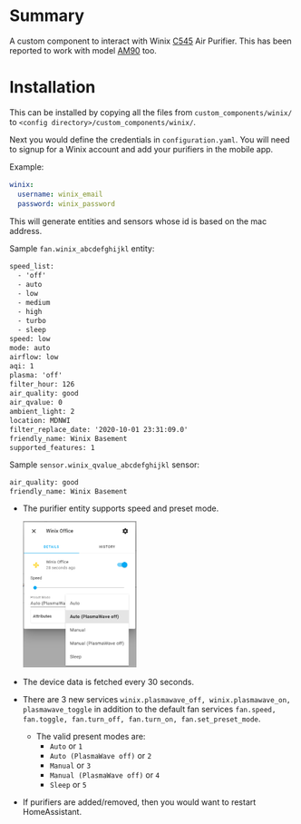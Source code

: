 # Summary

A custom component to interact with Winix [C545](https://www.winixamerica.com/product/certified-refurbished-c545-air-purifier/) Air Purifier. This has been reported to work with model [AM90](https://www.winixamerica.com/product/am90/) too.

# Installation

This can be installed by copying all the files from `custom_components/winix/` to `<config directory>/custom_components/winix/`.

Next you would define the credentials in `configuration.yaml`. You will need to signup for a Winix account and add your purifiers in the mobile app.

Example:

```yaml
winix:
  username: winix_email
  password: winix_password
```

This will generate entities and sensors whose id is based on the mac address.

Sample `fan.winix_abcdefghijkl` entity:

```
speed_list:
  - 'off'
  - auto
  - low
  - medium
  - high
  - turbo
  - sleep
speed: low
mode: auto
airflow: low
aqi: 1
plasma: 'off'
filter_hour: 126
air_quality: good
air_qvalue: 0
ambient_light: 2
location: MDNWI
filter_replace_date: '2020-10-01 23:31:09.0'
friendly_name: Winix Basement
supported_features: 1
```

Sample `sensor.winix_qvalue_abcdefghijkl` sensor:

```
air_quality: good
friendly_name: Winix Basement
```

- The purifier entity supports speed and preset mode.

  <img src="images/entity.png" alt="Entity" width="200"/>

- The device data is fetched every 30 seconds.
- There are 3 new services `winix.plasmawave_off, winix.plasmawave_on, plasmawave_toggle` in addition to the default fan services `fan.speed, fan.toggle, fan.turn_off, fan.turn_on, fan.set_preset_mode`.
  - The valid present modes are:
    - `Auto` or `1`
    - `Auto (PlasmaWave off)` or `2`
    - `Manual` or `3`
    - `Manual (PlasmaWave off)` or `4`
    - `Sleep` or `5`

- If purifiers are added/removed, then you would want to restart HomeAssistant.
